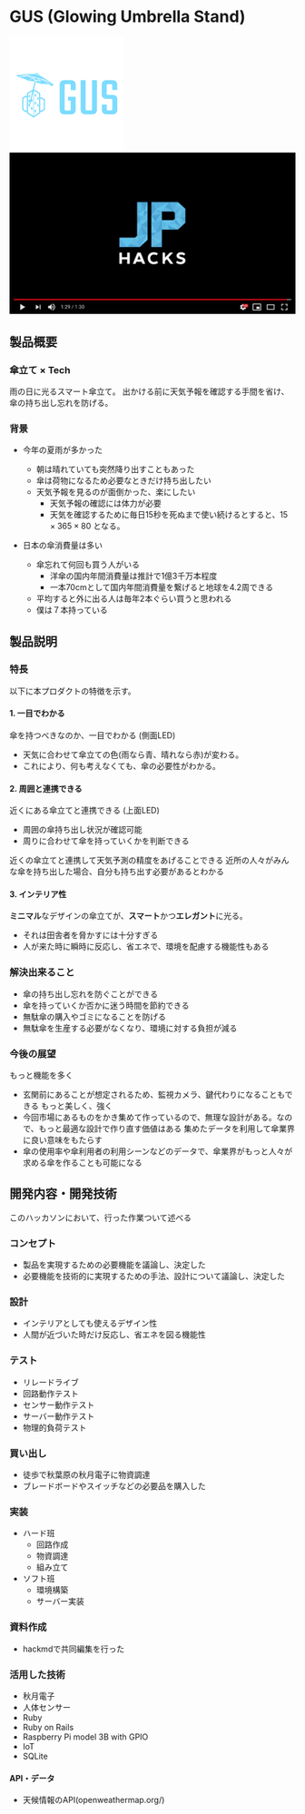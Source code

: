 # GUS (Glowing Umbrella Stand)

![GUS](gus_logo.png)
[![gus](image.png)]()

## 製品概要
### 傘立て × Tech

雨の日に光るスマート傘立て。
出かける前に天気予報を確認する手間を省け、傘の持ち出し忘れを防げる。

### 背景

- 今年の夏雨が多かった
	- 朝は晴れていても突然降り出すこともあった
	- 傘は荷物になるため必要なときだけ持ち出したい
	- 天気予報を見るのが面倒かった、楽にしたい
		- 天気予報の確認には体力が必要
    	- 天気を確認するために毎日15秒を死ぬまで使い続けるとすると、$15 \times 365 \times 80$ となる。

- 日本の傘消費量は多い
	- 傘忘れて何回も買う人がいる
    	- 洋傘の国内年間消費量は推計で1億3千万本程度
    	- 一本70cmとして国内年間消費量を繋げると地球を4.2周できる
    - 平均すると外に出る人は毎年2本ぐらい買うと思われる
    - 僕は７本持っている


## 製品説明

### 特長

以下に本プロダクトの特徴を示す。

#### 1. 一目でわかる

傘を持つべきなのか、一目でわかる (側面LED)

- 天気に合わせて傘立ての色(雨なら青、晴れなら赤)が変わる。
- これにより、何も考えなくても、傘の必要性がわかる。

#### 2. 周囲と連携できる

近くにある傘立てと連携できる (上面LED)

- 周囲の傘持ち出し状況が確認可能
- 周りに合わせて傘を持っていくかを判断できる

近くの傘立てと連携して天気予測の精度をあげることできる
近所の人々がみんな傘を持ち出した場合、自分も持ち出す必要があるとわかる

#### 3. インテリア性

**ミニマル**なデザインの傘立てが、**スマート**かつ**エレガント**に光る。

- それは田舎者を脅かすには十分すぎる
- 人が来た時に瞬時に反応し、省エネで、環境を配慮する機能性もある

### 解決出来ること

- 傘の持ち出し忘れを防ぐことができる
- 傘を持っていくか否かに迷う時間を節約できる
- 無駄傘の購入やゴミになることを防げる
- 無駄傘を生産する必要がなくなり、環境に対する負担が減る

### 今後の展望

もっと機能を多く
- 玄関前にあることが想定されるため、監視カメラ、鍵代わりになることもできる
もっと美しく、強く
- 今回市場にあるものをかき集めて作っているので、無理な設計がある。なので、もっと最適な設計で作り直す価値はある
集めたデータを利用して傘業界に良い意味をもたらす
- 傘の使用率や傘利用者の利用シーンなどのデータで、傘業界がもっと人々が求める傘を作ることも可能になる

## 開発内容・開発技術

このハッカソンにおいて、行った作業ついて述べる

### コンセプト

- 製品を実現するための必要機能を議論し、決定した
- 必要機能を技術的に実現するための手法、設計について議論し、決定した

### 設計

- インテリアとしても使えるデザイン性
- 人間が近づいた時だけ反応し、省エネを図る機能性

### テスト

- リレードライブ
- 回路動作テスト
- センサー動作テスト
- サーバー動作テスト
- 物理的負荷テスト

### 買い出し

- 徒歩で秋葉原の秋月電子に物資調達
- ブレードボードやスイッチなどの必要品を購入した

### 実装
- ハード班
    - 回路作成
    - 物資調達
    - 組み立て
- ソフト班
    - 環境構築
    - サーバー実装

<!--
### ２日のご飯事情

- １日目
    - 朝：集合前なので、各自
    - 昼：東大生に勧められた生パスタ。これは美味しかった
    - 夜：唐揚げ定食。帰り道にあったやつ
- ２日目
    - 朝：西麻布で優雅な朝食(1300円+TAX)
    - 昼：コンビニ
    - 夜：池袋で火鍋
-->

### 資料作成

- hackmdで共同編集を行った

### 活用した技術

- 秋月電子
- 人体センサー
- Ruby
- Ruby on Rails
- Raspberry Pi model 3B with GPIO
- IoT
- SQLite
<!-- Go Bold -->

#### API・データ

- 天候情報のAPI(openweathermap.org/)
